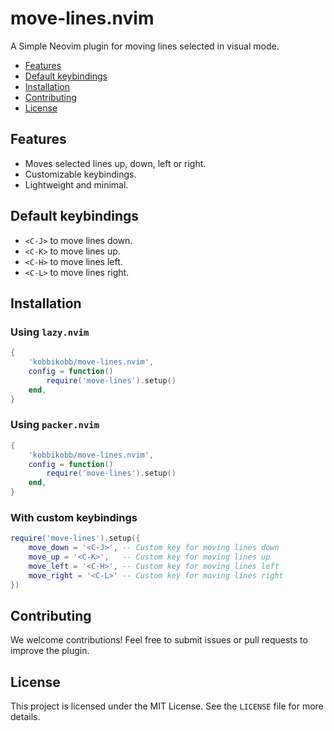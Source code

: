 # move-lines.nvim

A Simple Neovim plugin for moving lines selected in visual mode.

<!-- TOC -->

- [Features](#features)
- [Default keybindings](#default-keybindings)
- [Installation](#installation)
- [Contributing](#contributing)
- [License](#license)

<!-- /TOC -->

## Features
- Moves selected lines up, down, left or right.
- Customizable keybindings.
- Lightweight and minimal.

## Default keybindings
- `<C-J>` to move lines down.
- `<C-K>` to move lines up.
- `<C-H>` to move lines left.
- `<C-L>` to move lines right.

## Installation

### Using `lazy.nvim`

```lua
{
    'kobbikobb/move-lines.nvim',
    config = function()
        require('move-lines').setup()
    end,
}
```

### Using `packer.nvim`

```lua
{
    'kobbikobb/move-lines.nvim',
    config = function()
        require('move-lines').setup()
    end,
}
```

### With custom keybindings

```lua
require('move-lines').setup({
    move_down = '<C-J>', -- Custom key for moving lines down
    move_up = '<C-K>',   -- Custom key for moving lines up
    move_left = '<C-H>', -- Custom key for moving lines left
    move_right = '<C-L>' -- Custom key for moving lines right
})
```

## Contributing

We welcome contributions! Feel free to submit issues or pull requests to improve the plugin.

## License

This project is licensed under the MIT License. See the `LICENSE` file for more details.

